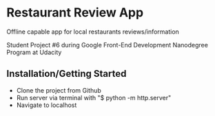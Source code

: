 # Restaurant Review App

Offline capable app for local restaurants reviews/information

Student Project #6 during Google Front-End Development Nanodegree Program at Udacity

## Installation/Getting Started

* Clone the project from Github
* Run server via terminal with "$ python -m http.server"
* Navigate to localhost 

